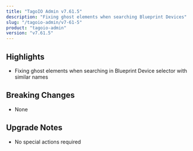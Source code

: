```yaml
---
title: "TagoIO Admin v7.61.5"
description: "Fixing ghost elements when searching Blueprint Devices"
slug: "/tagoio-admin/v7-61-5"
product: "tagoio-admin"
version: "v7.61.5"
---
```


## Highlights

- Fixing ghost elements when searching in Blueprint Device selector with similar names

## Breaking Changes

- None

## Upgrade Notes

- No special actions required
